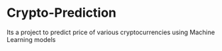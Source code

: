 # Crypto-Prediction
Its a project to predict price of various cryptocurrencies using Machine Learning models
